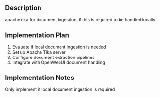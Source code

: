 ## Description

apache tika for document ingestion, if this is required to be handled locally
## Implementation Plan

1. Evaluate if local document ingestion is needed
2. Set up Apache Tika server
3. Configure document extraction pipelines
4. Integrate with OpenWebUI document handling


## Implementation Notes

Only implement if local document ingestion is required
